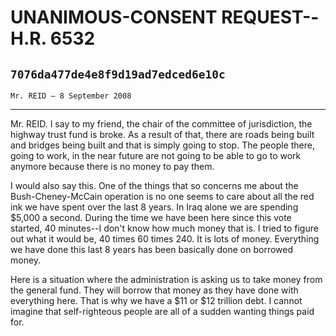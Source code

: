 # UNANIMOUS-CONSENT REQUEST--H.R. 6532
## `7076da477de4e8f9d19ad7edced6e10c`
`Mr. REID — 8 September 2008`

---


Mr. REID. I say to my friend, the chair of the committee of 
jurisdiction, the highway trust fund is broke. As a result of that, 
there are roads being built and bridges being built and that is simply 
going to stop. The people there, going to work, in the near future are 
not going to be able to go to work anymore because there is no money to 
pay them.

I would also say this. One of the things that so concerns me about 
the Bush-Cheney-McCain operation is no one seems to care about all the 
red ink we have spent over the last 8 years. In Iraq alone we are 
spending $5,000 a second. During the time we have been here since this 
vote started, 40 minutes--I don't know how much money that is. I tried 
to figure out what it would be, 40 times 60 times 240. It is lots of 
money. Everything we have done this last 8 years has been basically 
done on borrowed money.

Here is a situation where the administration is asking us to take 
money from the general fund. They will borrow that money as they have 
done with everything here. That is why we have a $11 or $12 trillion 
debt. I cannot imagine that self-righteous people are all of a sudden 
wanting things paid for.